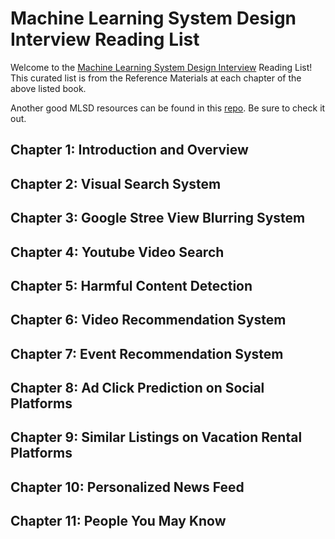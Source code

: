 # Machine Learning System Design Interview Reading List
Welcome to the [Machine Learning System Design Interview](https://www.amazon.com/Machine-Learning-System-Design-Interview/dp/1736049127/ref=sr_1_1?crid=1N7OYRAM2K046&keywords=machine+learning+system+design+interview&qid=1698602213&sprefix=%2Caps%2C173&sr=8-1) Reading List! This curated list is from the Reference Materials at each chapter of the above listed book.

Another good MLSD resources can be found in this [repo](https://github.com/alirezadir/Machine-Learning-Interviews). Be sure to check it out.

## Chapter 1: Introduction and Overview

## Chapter 2: Visual Search System

## Chapter 3: Google Stree View Blurring System

## Chapter 4: Youtube Video Search

## Chapter 5: Harmful Content Detection

## Chapter 6: Video Recommendation System

## Chapter 7: Event Recommendation System

## Chapter 8: Ad Click Prediction on Social Platforms

## Chapter 9: Similar Listings on Vacation Rental Platforms

## Chapter 10: Personalized News Feed

## Chapter 11: People You May Know